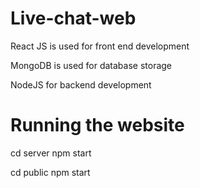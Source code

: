 # Live-chat-web
React JS is used for front end development

MongoDB is used for database storage

NodeJS for backend development

# Running the website 
cd server
npm start

cd public
npm start
